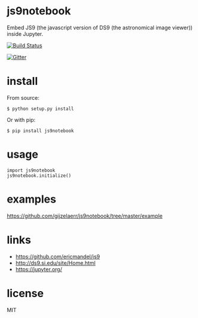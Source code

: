 js9notebook
===========

Embed JS9 (the javascript version of DS9 (the astronomical image viewer))
inside Jupyter.

[![Build Status](https://travis-ci.org/gijzelaerr/js9notebook.svg)](https://travis-ci.org/gijzelaerr/js9notebook)

[![Gitter](https://badges.gitter.im/Join%20Chat.svg)](https://gitter.im/gijzelaerr/js9notebook?utm_source=badge&utm_medium=badge&utm_campaign=pr-badge)


install
=======

From source:
```
$ python setup.py install
```

Or with pip:
```
$ pip install js9notebook
```

usage
=====
```
import js9notebook
js9notebook.initialize()
```

examples
========

https://github.com/gijzelaerr/js9notebook/tree/master/example

links
=====

 * https://github.com/ericmandel/js9
 * http://ds9.si.edu/site/Home.html
 * https://jupyter.org/


license
=======

MIT
